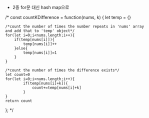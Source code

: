 - 2중 for문 대신 hash map으로 

/*
const countKDifference = function(nums, k) {
    let temp = {}
	
	/*count the number of times the number repeats in 'nums' array
	and add that to 'temp' object*/
    for(let i=0;i<nums.length;i++){
        if(temp[nums[i]]){
            temp[nums[i]]++
        }else{
            temp[nums[i]]=1
        }
    }
	
	/*count the number of times the difference exists*/
    let count=0
    for(let i=0;i<nums.length;i++){
            if(temp[nums[i]+k]){
                count+=temp[nums[i]+k]
            }
    }
    return count
};
*/
